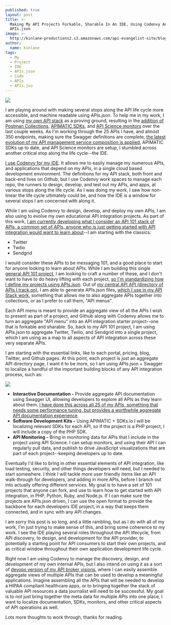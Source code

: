 ```yaml
---
published: true
layout: post
title: >-
  Making My API Projects Forkable, Sharable In An IDE, Using Codenvy And
  APIs.json
image: >-
  http://kinlane-productions2.s3.amazonaws.com/api-evangelist-site/blog/api-codenvy-menu.png
author:
  name: kinlane
tags:
  - My
  - Project
  - IDE
  - APIs.json
  - Code
  - APIs
  - APIs.jso
---
```

[![](https://kinlane-productions2.s3.amazonaws.com/api-evangelist-site/blog/api-codenvy-menu.png)](http://codenvy-api-101.apievangelist.com/)

I am playing around with making several stops along the API life cycle more accessible, and machine readable using APIs.json. To help me in my work, I am using [my own API stack](https://kin-lane.github.io/master/) as a proving ground, resulting in the [addition of Postman Collections](http://alpha.apievangelist.com/2015/04/07/including-postman-collections-in-my-apisjson-files/), [APIMATIC SDKs](http://alpha.apievangelist.com/2015/06/06/adding-apimatic-sdks-to-my-master-stack-and-including-in-each-apisjson/), and [API Science monitors](http://alpha.apievangelist.com/2015/06/06/adding-api-science-monitors-to-my-master-stack-and-including-in-each-apisjson/) over the last couple weeks. As I'm working through the 25 APIs I have, and almost 350 endpoints, making sure the Swagger definitions are complete, [the latest evolution of my API management service composition is applied](http://alpha.apievangelist.com/2015/06/08/my-api-service-composition-tiers/), APIMATIC SDKs up to date, and API Science monitors are setup, I stumbled across another critical stop along the life cycle--the IDE.

[I use Codenvy for my IDE](http://codenvy.com). It allows me to easily manage my numerous APIs, and applications that depend on my APIs, in a single cloud based development environment. The definitions for my API stack, both front and back-end lives on Github, but I use Codenvy work spaces to manage each repo, the runners to design, develop, and test out my APIs, and apps, at various stops along the life cycle. As I was doing my work, I saw how non-linear the life cycle ultimately could be, and how the IDE is a window for several stops I am concerned with along it.

While I am using Codenvy to design, develop, and deploy my own APIs, I am also using to evolve my own educational API integration projects. As part of this work, [I am currently developing what I consider an API 101 stack of APIs, a common set of APIs, anyone who is just getting started with API integration would want to learn about](http://codenvy-api-101.apievangelist.com/)\--I am starting with the classics:

*   Twitter
*   Twilio
*   Sendgrid 

I would consider these APIs to be messaging 101, and a good place to start for anyone looking to learn about APIs. While I am building this single [general API 101 project](http://codenvy-api-101.apievangelist.com/), I am looking to craft a number of these, and I don't want to have to do heavy lifting with each project, [so I'm standardizing how I define my projects using APIs.json](http://apisjson.org). Out of [my central API API (directory of APIs I track on)](https://kin-lane.github.io/api/), I am able to generate APIs.json files, [which I use in my API Stack work](http://theapistack.com), something that allows me to also aggregate APIs together into collections, or as I prefer to call them, "API menus".

Each API menu is meant to provide an aggregate view of all the APIs I wish to present as part of a project, and Github along with Codenvy allows me to turn an aggregate "API menu" into an API integration starter project--one that is forkable and sharable. So, back to my API 101 project, I am using APIs.json to aggregate Twitter, Twilio, and Sendgrid into a single project, which I am using as a map to all aspects of API integration across these very separate APIs. 

I am starting with the essential links, like to each portal, pricing, blog, Twitter, and Github pages. At this point, each project is just an aggregate API directory page, I want it to be more, so I am using APIs.json + Swagger to localize a handful of the important building blocks of any API integration process, such as:

[![](https://s3.amazonaws.com/kinlane-productions2/api-evangelist/codenvy/codenvy-logo.jpg)](https://codenvy.com/)

*   **Interactive Documentation -** Provide aggregate API documentation using Swagger UI, allowing developers to explore all APIs as they learn about them. [I have done this across all 25 of my APIs, something that needs some performance tuning, but provides a worthwhile aggregate API documentation experience](https://kin-lane.github.io/master/documentation/).
*   **Software Development Kits -** Using APIMATIC + SDKs.io I will be localizing relevant SDKs for each API, so if the project is a PHP project, I will include a copy of the PHP SDK.
*   **API Monitoring -** Bring in monitoring data for APIs that I include in the project using API Science. I can setup monitors, and using their API I can regularly pull data, and publish to drive JavaScript visualizations that are part of each project--keeping developers up to date.

Eventually I'd like to bring in other essential elements of API integration, like load testing, security, and other things developers will need, but I needed to start somewhere. I think I will tackle more user friendly items like an API walk-through for developers, and adding in more APIs, before I branch out into actually offering different services. My goal is to have a set of 101 projects that anyone can fork, and use to learn how to get started with API integration, in PHP, Python, Ruby, and Node.js. If I can make sure the projects are APIs.json driven, I can use the open format to provide the  backbone for each developers IDE project, in a way that keeps them connected, and in sync with any API changes.

I am sorry this post is so long, and a little rambling, but as I do with all of my work, I'm just trying to make sense of this, and bring some coherence to my work. I see the IDE playing several roles throughout the API lifecycle, from API discovery, to design, and development for the API provider, to potentially a starting point for API consumers to start their own projects, and as critical window throughout their own application development life cycle. 

Right now I am using Codenvy to manage the discovery, design, and development of my own internal APIs, but I also intend on using it as a sort of [devops version of my API broker visions](http://apievangelist.com/2014/10/10/exploring-the-possibilities-of-being-an-api-broker/), where I can easily assemble aggregate views of multiple APIs that can be used to develop a meaningful applications. Imagine assembling all the APIs that will be needed to develop a HIPAA compliant healthcare apps, or to bringing together the stack of valuable API resources a data journalist will need to be successful. My goal is to not just bring together the meta data for multiple APIs into one place, I want to localize documentation, SDKs, monitors, and other critical aspects of API operations as well.

Lots more thoughts to work through, thanks for reading.